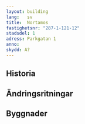 ```yaml
---
layout: building
lang:   sv
title:  Nortamos
fastighetsnr: "287-1-121-12"
stadsdel: 1
adress: Parkgatan 1
anno:
skydd: A?
---
```


## Historia

## Ändringsritningar

## Byggnader
